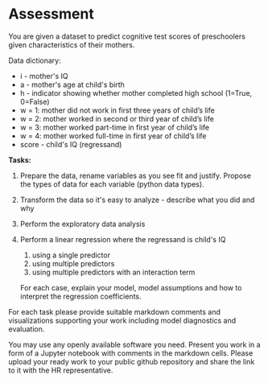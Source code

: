 # Assessment

You are given a dataset to predict cognitive test scores of preschoolers given characteristics of their mothers.

Data dictionary:

* i - mother's IQ
* a - mother's age at child's birth
* h - indicator showing whether mother completed high school (1=True, 0=False)
* w = 1: mother did not work in first three years of child’s life
* w = 2: mother worked in second or third year of child’s life
* w = 3: mother worked part-time in first year of child’s life
* w = 4: mother worked full-time in first year of child’s life
* score - child's IQ (regressand)

**Tasks:**
1. Prepare the data, rename variables as you see fit and justify. Propose the types of data for each variable (python data types).
2. Transform the data so it's easy to analyze - describe what you did and why
3. Perform the exploratory data analysis
4. Perform a linear regression where the regressand is child's IQ
    1. using a single predictor
    2. using multiple predictors
    3. using multiple predictors with an interaction term
    
    For each case, explain your model, model assumptions and how to interpret the regression coefficients.
    
For each task please provide suitable markdown comments and visualizations supporting your work including model diagnostics and evaluation.

You may use any openly available software you need. Present you work in a form of a Jupyter notebook with comments in the markdown cells.
Please upload your ready work to your public github repository and share the link to it with the HR representative.